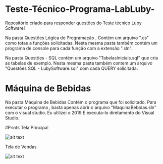 # Teste-Técnico-Programa-LabLuby-
Repositório criado para responder questões do Teste técnico Luby Software!

Na pasta Questões Lógica de Programação , Contém um arquivo ".cs" como totas a funções solicitadas.
Nesta mesma pasta também contém um programa de console para cada função com a extensão ".sln".

Na pasta Questões - SQL contém um arquivo "TabelasIniciais.sql" que cria as tabelas de exemplo.
Nesta mesma pasta também contem um arquivo "Questões SQL - LubySoftware.sql" com cada QUERY solicitada.


# Máquina de Bebidas

Na pasta Máquina de Bebidas Contém o programa que foi solicitado.
Para executar o programa , basta apenas abrir o  arquivo "MaquinaBebidas.sln" com o visual studio. Eu utilizei o 2019
E executa-lo diretamento do Visual Studio.


#Prints
Tela Principal

![alt text](https://github.com/hun251/Teste-Tecnico-Programa-LabLuby-/blob/main/Maquina%20de%20Bebidas%20Prints/Principal.png)

Tela de Vendas

![alt text](https://github.com/hun251/Teste-Tecnico-Programa-LabLuby-/blob/main/Maquina%20de%20Bebidas%20Prints/ListaVendas.png)
